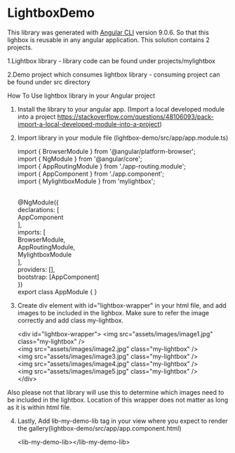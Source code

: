 # LightboxDemo

This library was generated with [Angular CLI](https://github.com/angular/angular-cli) version 9.0.6. So that this lighbox is reusable in any angular application.
This solution contains 2 projects.

1.Lightbox library - library code can be found under projects/mylightbox

2.Demo project which consumes lightbox library - consuming project can be found under src directory

How To Use lightbox library in your Angular project

1. Install the library to your angular app.
  (Import a local developed module into a project	https://stackoverflow.com/questions/48106093/pack-import-a-local-developed-module-into-a-project)

2. Import library in your module file (lightbox-demo/src/app/app.module.ts)

	import { BrowserModule } from '@angular/platform-browser';<br>
	import { NgModule } from '@angular/core';<br>
	import { AppRoutingModule } from './app-routing.module';<br>
	import { AppComponent } from './app.component';<br>
	import { MylightboxModule } from 'mylightbox';<br><br>
  
	@NgModule({<br>
	  declarations: [<br>
		AppComponent<br>
	  ],<br>
	  imports: [<br>
		BrowserModule,<br>
		AppRoutingModule,<br>
		MylightboxModule<br>
	  ],<br>
	  providers: [],<br>
	  bootstrap: [AppComponent]<br>
	})<br>
	export class AppModule { }<br>

3. Create div element with id="lightbox-wrapper" in your html file, and add images to be included in the lighbox. Make sure to refer the image correctly and add class my-lightbox.

	  &lt;div id=&quot;lightbox-wrapper&quot;&gt;
	    &lt;img src=&quot;assets/images/image1.jpg&quot; class=&quot;my-lightbox&quot; /&gt;<br>
	    &lt;img src=&quot;assets/images/image2.jpg&quot; class=&quot;my-lightbox&quot; /&gt;<br>
	    &lt;img src=&quot;assets/images/image3.jpg&quot; class=&quot;my-lightbox&quot; /&gt;<br>
	    &lt;img src=&quot;assets/images/image4.jpg&quot; class=&quot;my-lightbox&quot; /&gt;<br>
	    &lt;img src=&quot;assets/images/image5.jpg&quot; class=&quot;my-lightbox&quot; /&gt;<br>
	  &lt;/div&gt;

  Also please not that library will use this to determine which images need to be included in the lightbox. Location of this wrapper does not matter as long as it is within html file.

4. Lastly, Add lib-my-demo-lib tag in your view where you expect to render the gallery(lightbox-demo/src/app/app.component.html)

	  &lt;lib-my-demo-lib&gt;&lt;/lib-my-demo-lib&gt;

